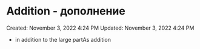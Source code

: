 # Addition - дополнение

Created: November 3, 2022 4:24 PM
Updated: November 3, 2022 4:24 PM

- in addition to the large partAs addition